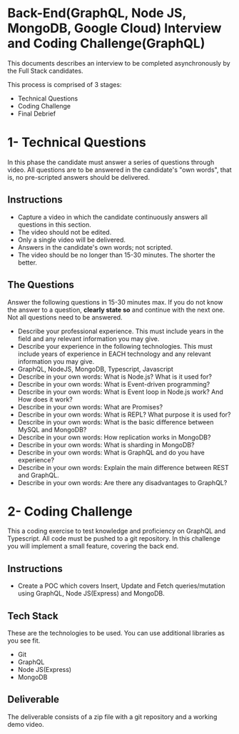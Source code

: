 # Back-End(GraphQL, Node JS, MongoDB, Google Cloud) Interview and Coding Challenge(GraphQL)
This documents describes an interview to be completed asynchronously by the Full Stack candidates.

This process is comprised of 3 stages:

- Technical Questions
- Coding Challenge
- Final Debrief

# 1- Technical Questions
In this phase the candidate must answer a series of questions through video. All questions are to be answered in the candidate's "own words", that is, no pre-scripted answers should be delivered.

## Instructions
- Capture a video in which the candidate continuously answers all questions in this section.
- The video should not be edited.
- Only a single video will be delivered.
- Answers in the candidate's own words; not scripted.
- The video should be no longer than 15-30 minutes. The shorter the better.

## The Questions
Answer the following questions in 15-30 minutes max. If you do not know the answer to a question, **clearly state so** and continue with the next one. Not all questions need to be answered.

- Describe your professional experience. This must include years in the field and any relevant information you may give.
- Describe your experience in the following technologies. This must include years of experience in EACH technology and any relevant information you may give.
- GraphQL, NodeJS, MongoDB, Typescript, Javascript
- Describe in your own words: What is Node.js? What is it used for?
- Describe in your own words: What is Event-driven programming?
- Describe in your own words: What is Event loop in Node.js work? And How does it work?
- Describe in your own words: What are Promises?
- Describe in your own words: What is REPL? What purpose it is used for?
- Describe in your own words: What is the basic difference between MySQL and MongoDB?
- Describe in your own words: How replication works in MongoDB?
- Describe in your own words: What is sharding in MongoDB?
- Describe in your own words: What is GraphQL and do you have experience?
- Describe in your own words: Explain the main difference between REST and GraphQL.
- Describe in your own words: Are there any disadvantages to GraphQL?

# 2- Coding Challenge
This a coding exercise to test knowledge and proficiency on GraphQL and Typescript. All code must be pushed to a git repository. In this challenge you will implement a small feature, covering the back end.

## Instructions
- Create a POC which covers Insert, Update and Fetch queries/mutation using GraphQL, Node JS(Express) and MongoDB. 

## Tech Stack
These are the technologies to be used. You can use additional libraries as you see fit.
- Git
- GraphQL
- Node JS(Express)
- MongoDB

## Deliverable
The deliverable consists of a zip file with a git repository and a working demo video.